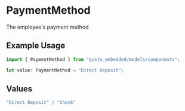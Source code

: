 # PaymentMethod

The employee's payment method

## Example Usage

```typescript
import { PaymentMethod } from "gusto_embedded/models/components";

let value: PaymentMethod = "Direct Deposit";
```

## Values

```typescript
"Direct Deposit" | "Check"
```